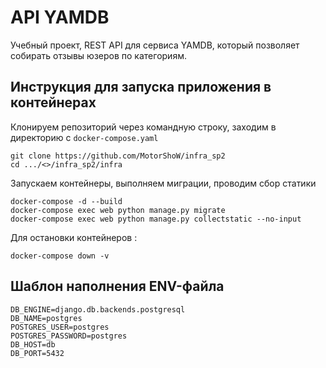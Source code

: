 # API YAMDB
Учебный проект, REST API для сервиса YAMDB,
который позволяет собирать отзывы юзеров по категориям.

## Инструкция для запуска приложения в контейнерах
Клонируем репозиторий через командную строку, заходим в директорию с `docker-compose.yaml`
```
git clone https://github.com/MotorShoW/infra_sp2
cd .../<>/infra_sp2/infra
```
Запускаем контейнеры, выполняем миграции, проводим сбор статики
```
docker-compose -d --build
docker-compose exec web python manage.py migrate
docker-compose exec web python manage.py collectstatic --no-input
```
Для остановки контейнеров :
```
docker-compose down -v
```
## Шаблон наполнения ENV-файла
```
DB_ENGINE=django.db.backends.postgresql
DB_NAME=postgres
POSTGRES_USER=postgres
POSTGRES_PASSWORD=postgres
DB_HOST=db
DB_PORT=5432
```
